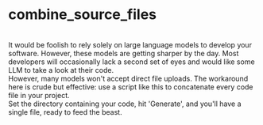 # combine_source_files
<br/>
It would be foolish to rely solely on large language models to develop your software.  However, these models are getting sharper by the day.
Most developers will occasionally lack a second set of eyes and would like some LLM to take a look at their code.  
<br/>
However, many models won't accept direct file uploads.  The workaround here is crude but effective:  use a script like this to concatenate every 
code file in your project.  
<br/>
Set the directory containing your code, hit 'Generate', and you'll have a single file, ready to feed the beast.
